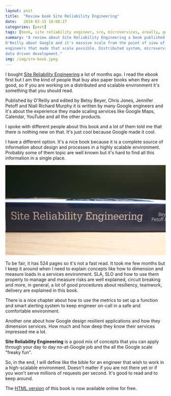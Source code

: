 ```yaml
---
layout: post
title:  "Review book Site Reliability Engineering"
date:   2018-03-15 10:08:27
categories: [post]
tags: [book, site reliability engineer, sre, microservices, oreally, google]
summary: "A review about Site Reliability Engineering a book published by
O'Reilly about Google and it's massive scale from the point of view of the
engineers that made that scale possible. Distributed system, microservices and
data driven development."
img: /img/sre-book.jpeg
---
```

I bought [Site Reliability Engineering](https://amzn.to/2pfeHBU) a lot of months
ago. I read the ebook first but I am the kind of people that buy also paper
books when they are good, so if you are working on a distributed and scalable
environment it's something that you should read.

Published by O'Reilly and edited by Betsy Beyer, Chris Jones, Jennifer Petoff
and Niall Richard Murphy it is written by many Google engineers and it's about
the experience they made scaling services like Google Maps, Calendar, YouTube
and all the other products.

I spoke with different people about this book and a lot of them told me that
there is nothing new on that. It's just cool because Google made it cool.

I have a different option. It's a nice book because it is a complete source of
information about design and processes in a highly scalable environment.
Probably
some of them topic are well known but it's hard to find all this information in
a single place.

<img alt="Site Reliability Engineering book" src="/img/sre-book.jpeg"
class="img-fluid">

To be fair, it has 524 pages so it's not a fast read. It  took me few
months but I keep it around when I need to explain concepts like how to
dimension and measure loads in a services environment. SLA, SLO and how to use
them properly to manage and measure risks are
well explained, circuit breaking and more, in general, a lot of good procedures
about
resiliency, teamwork, delivery are explained in this book.

There is a nice chapter about how to use the metrics to set up a function and
smart alerting system to keep engineer on-call in a safe and comfortable
environment.

Another one about how Google design resilient applications and how they
dimension services. How much and how deep they know their services impressed me
a lot.

**Site Reliability Engineering** is a good mix of concepts that you can apply
through your day to day no-at-Google job and the all the
Google scale "freaky fun".

So, in the end, I will define like the bible for an engineer that wish to work
in a high-scalable environment. Doesn't matter if you are not there yet or if
you
won't serve millions of requests per second. It's good to read and to keep
around.

The [HTML version](https://landing.google.com/sre/book/index.html) of this book
is now available online for free.
